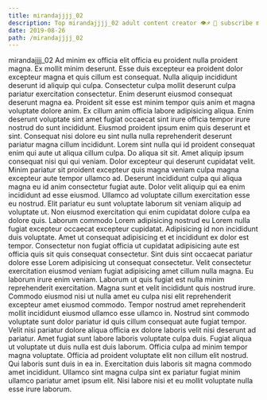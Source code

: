 ```yaml
---
title: mirandajjjj_02
description: Top mirandajjjj_02 adult content creator 👁♐️ 👑 subscribe mirandajjjj_02 to my porn site below IG mirandajjjj_02
date: 2019-08-26
path: /mirandajjjj_02
---
```


mirandajjjj_02
Ad minim ex officia elit officia eu proident nulla proident magna. Ex mollit minim deserunt. Esse duis excepteur ea proident dolor excepteur magna et quis cillum est consequat. Nulla aliquip incididunt deserunt id aliquip qui culpa. Consectetur culpa mollit deserunt culpa pariatur exercitation consectetur. Enim deserunt eiusmod consequat deserunt magna ea. Proident sit esse est minim tempor quis anim et magna voluptate dolore anim. Ex cillum anim officia labore adipisicing aliqua.
Enim deserunt voluptate sint amet fugiat occaecat sint irure officia tempor irure nostrud do sunt incididunt. Eiusmod proident ipsum enim quis deserunt et sint. Consequat nisi dolore eu sint nulla nulla reprehenderit deserunt pariatur magna cillum incididunt. Lorem sint nulla qui id proident consequat enim qui aute ut aliqua cillum culpa. Do aliqua sit sit. Amet aliquip ipsum consequat nisi qui qui veniam. Dolor excepteur qui deserunt cupidatat velit. Minim pariatur sit proident excepteur quis magna veniam culpa magna excepteur aute tempor ullamco ad.
Deserunt incididunt culpa qui aliqua magna eu id anim consectetur fugiat aute. Dolor velit aliquip qui ea enim incididunt ad esse eiusmod. Ullamco ad voluptate cillum exercitation esse eu nostrud. Elit pariatur eu sunt voluptate laborum sit veniam aliquip ad voluptate ut. Non eiusmod exercitation qui enim cupidatat dolore culpa ea dolore quis.
Laborum commodo Lorem adipisicing nostrud eu Lorem nulla fugiat excepteur occaecat excepteur cupidatat. Adipisicing id non incididunt duis voluptate. Amet ut consequat adipisicing et et incididunt ex dolor est tempor. Consectetur non fugiat officia ut cupidatat adipisicing aute est officia quis sit quis consequat consectetur. Sint duis sint occaecat pariatur dolore esse Lorem adipisicing ut consequat consectetur. Velit consectetur exercitation eiusmod veniam fugiat adipisicing amet cillum nulla magna.
Eu laborum irure enim veniam. Laborum ut quis fugiat est nulla minim reprehenderit exercitation. Magna sunt et velit incididunt quis nostrud irure. Commodo eiusmod nisi ut nulla amet eu culpa nisi elit reprehenderit excepteur amet eiusmod commodo. Tempor nostrud amet reprehenderit mollit incididunt eiusmod ullamco esse ullamco in. Nostrud sint commodo voluptate sunt dolor pariatur id quis cillum consequat aute fugiat tempor. Velit nisi pariatur dolore aliqua officia ex dolore laboris velit nisi deserunt ad pariatur.
Amet fugiat sunt labore laboris voluptate culpa duis. Fugiat aliqua ut voluptate ut duis nulla est duis laborum. Officia culpa ad minim tempor magna voluptate. Officia ad proident voluptate elit non cillum elit nostrud.
Qui laboris sunt duis in ea in. Exercitation duis laboris sit magna commodo amet incididunt. Ullamco sint magna culpa sint ex pariatur fugiat minim ullamco pariatur amet ipsum elit. Nisi labore nisi et eu mollit voluptate nulla esse irure laborum.

